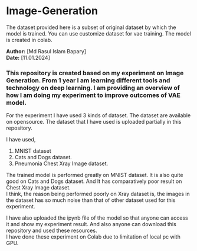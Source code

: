 # Image-Generation
The dataset provided here is a subset of original dataset by which the model is trained.
You can use customize dataset for vae training.
The model is created in colab.

**Author:** [Md Rasul Islam Bapary]  
**Date:** [11.01.2024]
### This repository is created based on my experiment on Image Generation. From 1 year I am learning different tools and technology on deep learning. I am providing an overview of how I am doing my experiment to improve outcomes of VAE model.
For the experiment I have used 3 kinds of dataset. The dataset are available on opensource. The dataset that I have used is uploaded partially in this repository.<br/>

I have used,
1. MNIST dataset
2. Cats and Dogs dataset.
3. Pneumonia Chest Xray Image dataset.

The trained model is performed greatly on MNIST dataset. It is also quite good on Cats and Dogs dataset. And It has comparatively poor result on Chest Xray Image dataset.<br/>
I think, the reason being performed poorly on Xray dataset is, the images in the dataset has so much noise than that of other dataset used for this experiment.<br/>

I have also uploaded the ipynb file of the model so that anyone can access it and show my experiment result. And also anyone can download this repository and used these resources.<br/>
I have done these experiment on Colab due to limitation of local pc with GPU.
